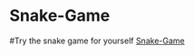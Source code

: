 # Snake-Game
#Try the snake game for yourself [Snake-Game](https://jakubp23.github.io/Snake-Game/)

